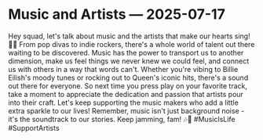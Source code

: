 # Music and Artists — 2025-07-17

Hey squad, let's talk about music and the artists that make our hearts sing! 🎵🌟 From pop divas to indie rockers, there's a whole world of talent out there waiting to be discovered. Music has the power to transport us to another dimension, make us feel things we never knew we could feel, and connect us with others in a way that words can't. Whether you're vibing to Billie Eilish's moody tunes or rocking out to Queen's iconic hits, there's a sound out there for everyone. So next time you press play on your favorite track, take a moment to appreciate the dedication and passion that artists pour into their craft. Let's keep supporting the music makers who add a little extra sparkle to our lives! Remember, music isn't just background noise - it's the soundtrack to our stories. Keep jamming, fam! 🎶💫 #MusicIsLife #SupportArtists